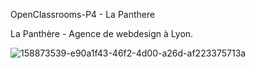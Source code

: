OpenClassrooms-P4 - La Panthere

La Panthère - Agence de webdesign à Lyon.

![158873539-e90a1f43-46f2-4d00-a26d-af223375713a](https://user-images.githubusercontent.com/99658301/172475497-4c054b0e-687b-42cc-ad61-c523295f6008.png)
